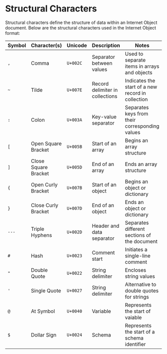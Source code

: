 # Structural Characters

Structural characters define the structure of data within an Internet Object document. Below are the structural characters used in the Internet Object format:

| Symbol | Character(s)           | Unicode | Description                                  | Notes                                      |
|--------|------------------------|---------|----------------------------------------------|--------------------------------------------|
| `,`    | Comma                  | `U+002C`| Separator between values                     | Used to separate items in arrays and objects            |
| `~`    | Tilde                  | `U+007E`| Record delimiter in collections              | Indicates the start of a new record in collection       |
| `:`    | Colon                  | `U+003A`| Key-value separator                          | Separates keys from their corresponding values |
| `[`    | Open Square Bracket    | `U+005B`| Start of an array                            | Begins an array structure                    |
| `]`    | Close Square Bracket   | `U+005D`| End of an array                              | Ends an array structure                      |
| `{`    | Open Curly Bracket     | `U+007B`| Start of an object                           | Begins an object or dictionary               |
| `}`    | Close Curly Bracket    | `U+007D`| End of an object                             | Ends an object or dictionary                 |
| `---`  | Triple Hyphens         | `U+002D`| Header and data separator                    | Separates different sections of the document |
| `#`    | Hash                   | `U+0023`| Comment start                                | Initiates a single-line comment              |
| `"`    | Double Quote           | `U+0022`| String delimiter                             | Encloses string values                       |
| `'`    | Single Quote           | `U+0027`| String delimiter                             | Alternative to double quotes for strings     |
| `@`    | At Symbol              | `U+0040`| Variable                                     | Represents the start of vaiable              |
| `$`    | Dollar Sign            | `U+0024`| Schema                                       | Represents the start of a schema identifier  |
